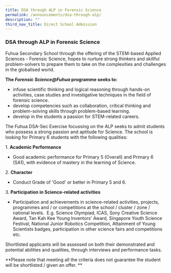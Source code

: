 ```yaml
---
title: DSA through ALP in Forensic Science
permalink: /announcements/dsa-through-alp/
description: ""
third_nav_title: Direct School Admission
---
```

### DSA through ALP in Forensic Science 

Fuhua Secondary School through the offering of the STEM-based Applied Sciences - Forensic Science, hopes to nurture strong thinkers and skillful problem-solvers to prepare them to take on the complexities and challenges in the globalised world. 

****The _Forensic Science@Fuhua_ programme seeks to:**** 

*   infuse scientific thinking and logical reasoning through hands-on activities, case studies and investigative techniques in the field of forensic science. 
*   develop competencies such as collaboration, critical thinking and problem-solving skills through problem-based learning.
*   develop in the students a passion for STEM-related careers. 

The Fuhua DSA-Sec Exercise focussing on the ALP seeks to admit students who possess a strong passion and aptitude for Science. The school is looking for Primary 6 students with the following qualities: 

1\.  **Academic Performance**  
    

*   Good academic performance for Primary 5 (Overall) and Primary 6 (SA1), with evidence of mastery in the learning of Science. 

2\.  **Character**

*   Conduct Grade of 'Good' or better in Primary 5 and 6. 

3\.  **Participation in Science-related activities**

*   Participation and achievements in science-related activities, projects, programmes and / or competitions at the school / cluster / zone / national levels.  E.g. Science Olympiad, ICAS, Sony Creative Science Award, Tan Kah Kee Young Inventors' Award, Singapore Youth Science Festival, National Junior Robotics Competition, Attainment of Young Scientists badges, participation in other science fairs and competitions etc. 

Shortlisted applicants will be assessed on both their demonstrated and potential abilities and qualities, through interviews and performance tasks.

**Please note that meeting all the criteria does not guarantee the student will be shortlisted / given an offer. **